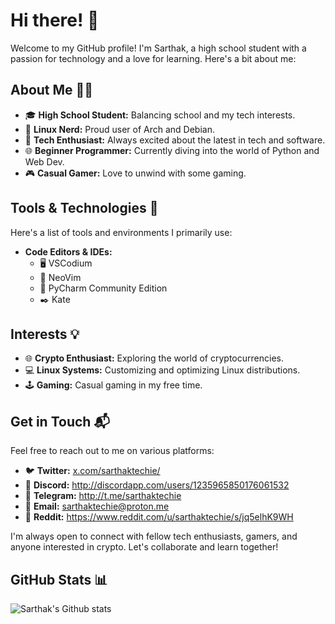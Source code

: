 # Hi there! 👋

Welcome to my GitHub profile! I'm Sarthak, a high school student with a passion for technology and a love for learning. Here's a bit about me:

## About Me 🧑‍💻

- 🎓 **High School Student:** Balancing school and my tech interests.
- 🐧 **Linux Nerd:** Proud user of Arch and Debian. 
- 🚀 **Tech Enthusiast:** Always excited about the latest in tech and software.
- 🌐 **Beginner Programmer:** Currently diving into the world of Python and Web Dev.
- 🎮 **Casual Gamer:** Love to unwind with some gaming.

## Tools & Technologies 🔧

Here's a list of tools and environments I primarily use:

- **Code Editors & IDEs:**
  - 🖥️ VSCodium
  - 📝 NeoVim
  - 🐍 PyCharm Community Edition
  - ✒️ Kate

## Interests 💡

- 🌐 **Crypto Enthusiast:** Exploring the world of cryptocurrencies.
- 💻 **Linux Systems:** Customizing and optimizing Linux distributions.
- 🕹️ **Gaming:** Casual gaming in my free time.

## Get in Touch 📬

Feel free to reach out to me on various platforms:

- 🐦 **Twitter:** [x.com/sarthaktechie/](https://x.com/SarthakTechie?t=NeRmYw5PF1R1nPlUQnuqdg&s=09)
- 💬 **Discord:** http://discordapp.com/users/1235965850176061532
- 📲 **Telegram:** http://t.me/sarthaktechie
- 📧 **Email:** sarthaktechie@proton.me
- 🤖 **Reddit:** https://www.reddit.com/u/sarthaktechie/s/jq5elhK9WH

I'm always open to connect with fellow tech enthusiasts, gamers, and anyone interested in crypto. Let's collaborate and learn together!

## GitHub Stats 📊

![Sarthak's Github stats](https://github-readme-stats.vercel.app/api?username=SarthakTechie&show_icons=true&theme=tokyonight)
